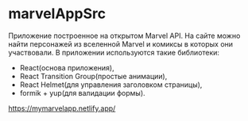# marvelAppSrc

Приложение построенное на открытом Marvel API.
На сайте можно найти персонажей из вселенной Marvel и комиксы в которых они участвовали.
В приложении используются такие библиотеки: 
+ React(основа приложения), 
+ React Transition Group(простые анимации), 
+ React Helmet(для управления заголовком страницы), 
+ formik + yup(для валидации формы).

https://mymarvelapp.netlify.app/
